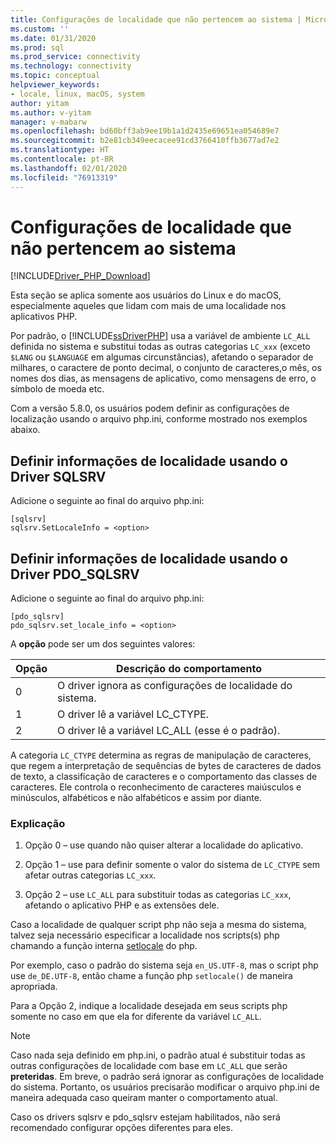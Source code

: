 ```yaml
---
title: Configurações de localidade que não pertencem ao sistema | Microsoft Docs
ms.custom: ''
ms.date: 01/31/2020
ms.prod: sql
ms.prod_service: connectivity
ms.technology: connectivity
ms.topic: conceptual
helpviewer_keywords:
- locale, linux, macOS, system
author: yitam
ms.author: v-yitam
manager: v-mabarw
ms.openlocfilehash: bd60bff3ab9ee19b1a1d2435e69651ea054689e7
ms.sourcegitcommit: b2e81cb349eecacee91cd3766410ffb3677ad7e2
ms.translationtype: HT
ms.contentlocale: pt-BR
ms.lasthandoff: 02/01/2020
ms.locfileid: "76913319"
---
```

# <a name="non-system-locale-settings"></a>Configurações de localidade que não pertencem ao sistema
[!INCLUDE[Driver_PHP_Download](../../includes/driver_php_download.md)]

Esta seção se aplica somente aos usuários do Linux e do macOS, especialmente aqueles que lidam com mais de uma localidade nos aplicativos PHP.

Por padrão, o [!INCLUDE[ssDriverPHP](../../includes/ssdriverphp_md.md)] usa a variável de ambiente `LC_ALL` definida no sistema e substitui todas as outras categorias `LC_xxx` (exceto `$LANG` ou `$LANGUAGE` em algumas circunstâncias), afetando o separador de milhares, o caractere de ponto decimal, o conjunto de caracteres,o mês, os nomes dos dias, as mensagens de aplicativo, como mensagens de erro, o símbolo de moeda etc.

Com a versão 5.8.0, os usuários podem definir as configurações de localização usando o arquivo php.ini, conforme mostrado nos exemplos abaixo.

## <a name="set-locale-info-using-the-sqlsrv-driver"></a>Definir informações de localidade usando o Driver SQLSRV  
Adicione o seguinte ao final do arquivo php.ini:
  
```  
[sqlsrv]  
sqlsrv.SetLocaleInfo = <option>
```  
  
## <a name="set-locale-info-using-the-pdo_sqlsrv-driver"></a>Definir informações de localidade usando o Driver PDO_SQLSRV  
Adicione o seguinte ao final do arquivo php.ini:
  
```  
[pdo_sqlsrv]  
pdo_sqlsrv.set_locale_info = <option>
```  
  
A **opção** pode ser um dos seguintes valores:  
  
|Opção|Descrição do comportamento|
|---------|---------------|
|0|O driver ignora as configurações de localidade do sistema.|
|1|O driver lê a variável LC_CTYPE.|
|2|O driver lê a variável LC_ALL (esse é o padrão).|
  

A categoria `LC_CTYPE` determina as regras de manipulação de caracteres, que regem a interpretação de sequências de bytes de caracteres de dados de texto, a classificação de caracteres e o comportamento das classes de caracteres. Ele controla o reconhecimento de caracteres maiúsculos e minúsculos, alfabéticos e não alfabéticos e assim por diante.

### <a name="explanation"></a>Explicação

1. Opção 0 – use quando não quiser alterar a localidade do aplicativo.

1. Opção 1 – use para definir somente o valor do sistema de `LC_CTYPE` sem afetar outras categorias `LC_xxx`.

1. Opção 2 – use `LC_ALL` para substituir todas as categorias `LC_xxx`, afetando o aplicativo PHP e as extensões dele.

Caso a localidade de qualquer script php não seja a mesma do sistema, talvez seja necessário especificar a localidade nos scripts(s) php chamando a função interna [setlocale](https://www.php.net/manual/en/function.setlocale.php) do php. 

Por exemplo, caso o padrão do sistema seja `en_US.UTF-8`, mas o script php use `de_DE.UTF-8`, então chame a função php `setlocale()` de maneira apropriada.

Para a Opção 2, indique a localidade desejada em seus scripts php somente no caso em que ela for diferente da variável `LC_ALL`.

> [!NOTE]
> Caso nada seja definido em php.ini, o padrão atual é substituir todas as outras configurações de localidade com base em `LC_ALL` que serão **preteridas**. Em breve, o padrão será ignorar as configurações de localidade do sistema. Portanto, os usuários precisarão modificar o arquivo php.ini de maneira adequada caso queiram manter o comportamento atual.

Caso os drivers sqlsrv e pdo_sqlsrv estejam habilitados, não será recomendado configurar opções diferentes para eles.